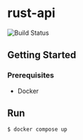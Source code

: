 # rust-api

![Build Status](https://github.com/gotoeveryone/rust-api/workflows/Build/badge.svg)

## Getting Started

### Prerequisites

- Docker

## Run

```
$ docker compose up
```
